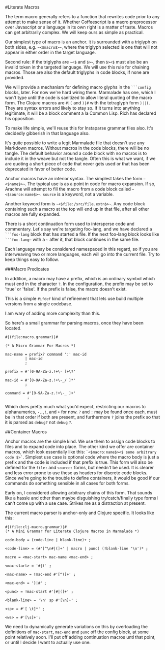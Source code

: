 #Literate Macros

The term macro generally refers to a function that rewrites code prior to any attempt to make sense of it. Whether Coffeescript is a macro preprocessor over Javascript or a language in its own right is a matter of taste. Macros can get arbitrarily complex. We will keep ours as simple as practical.

Our simplest type of macro is an anchor. It is surrounded with a triglyph on both sides, e.g. ` ~<$macro$>~ `, where the triglyph selected is one that will not appear in either order in the target language.

Second rule: if the triglyphs are `~<$` and `$>~`, then `$><$` must also be an invalid token in the targeted language. We will use this rule for chaining macros. Those are also the default triglyphs in code blocks, if none are provided.

We will provide a mechanism for defining macro glyphs in the ```` ```config ```` blocks, later. For now we're hard wiring them. Marmalade has one, which I won't type until the code is sanitized to allow literal quoting of the macro form. The Clojure macros are `#|(` and `)|#` with the tetraglyph form `)||(`. They are syntax errors and likely to stay so. If it turns into anything legitimate, it will be a block comment a la Common Lisp. Rich has declared his opposition.

To make life simple, we'll reuse this for Instaparse grammar files also. It's decidedly gibberish in that language also.

It's quite possible to write a legit Marmalade file that doesn't use any Markdown macros. Without macros in the code blocks, there will be no tangle. The default behavior around a code block with no macros is to include it in the weave but not the tangle. Often this is what we want, if we are quoting a short piece of code that never gets used or that has been deprecated in favor of better code.

Anchor macros have an interior syntax. The simplest takes the form ` ~<$name$>~ `. The typical use is as a point in code for macro expansion. If so, Arachne will attempt to fill the macro from a code block called `~<$source:name$>~`. `source` is a keyword, not a variable.

Another keyword form is `~<$file:/src/file.extn$>~`. Any code block containing such a macro at the top will end up in that file, after all other macros are fully expanded.

There is a short continuation form used to intersperse code and commentary. Let's say we're targeting foo-lang, and we have declared a ```` ```foo-lang ```` block that has started a file. If the next foo-lang block looks like ```` ```foo-lang~ ```` with a `~` after it, that block continues in the same file.

Each language may be considered namespaced in this regard, so if you are interweaving two or more languages, each will go into the current file. Try to keep things easy to follow.

###Macro Predicates

In addition, a macro may have a prefix, which is an ordinary symbol which must end in the character `?`. In the configuration, the prefix may be set to 'true' or 'false'. If the prefix is false, the macro doesn't exist.

This is a simple `#ifdef` kind of refinement that lets use build multiple versions from a single codebase.

I am wary of adding more complexity than this.

So here's a small grammar for parsing macros, once they have been located.

```grammar
#|(file:macro.grammar)|#

(* A Micro Grammar For Macros *)

mac-name = prefix? command ':' mac-id
         | mac-id
         ;

prefix = #'[0-9A-Za-z.!+\- ]+\?'

mac-id = #'[0-9A-Za-z.!+\-_/ ]*'
         ;

command = #'[0-9A-Za-z.!+\-_ ]+'
          ;
```

Which does pretty much what you'd expect, restricting our macros to alphanumerics, `-`,`.`,`!`, and `+` for now. `?` and `:` may be found once each, must be in that order if both are present, and furthermore `?` joins the prefix so that it is parsed as `debug?` not `debug` `?`.

##Container Macros

Anchor macros are the simple kind. We use them to assign code blocks to files and to expand code into place. The other kind we offer are container macros, which look essentially like this: `` `<$macro:name$><$ some arbitrary code $>` ``. Simplest use case is optional code where the macro body is just a prefix and the code is included if that prefix is true. This form will also be defined for the `file:` and `source:` forms, but needn't be used. It is clearer and less error prone to use these as headers for discrete code blocks. Since we're going to the trouble to define containers, it would be good if our commands do something sensible in all cases for both forms.

Early on, I considered allowing arbitrary chains of this form. That sounds like a hassle and other than maybe disguishing try/catch/finally type forms I can't come up with a use case. Strikes me as a distraction at present.

The current macro parser is anchor-only and Clojure specific. It looks like this:


```grammar
#|(file:clj-macro.grammar)|#
(* A Mini Grammar for Literate Clojure Macros in Marmalade *)

code-body = (code-line | blank-line)+ ;

<code-line> = (#'[^\n#|(]+' | macro | punc) (!blank-line '\n')* ;

macro = <mac-start> mac-name <mac-end> ;

<mac-start> = '#|(' ;

<mac-name> = !mac-end #'[^)]+' ;

<mac-end> = ')|#' ;

<punc> = !mac-start #'[#|(]+' ;

<blank-line> = '\n' sp #'[\n]+' ;

<sp> = #'[ \t]*' ;

<ws> = #'[\s]+';

```

We need to dynamically generate variations on this by overloading the definitions of `mac-start`, `mac-end` and `punc` off the config block, at some point relatively soon. I'll put off adding continuation macros untl that point, or until I decide I want to actually use one.

